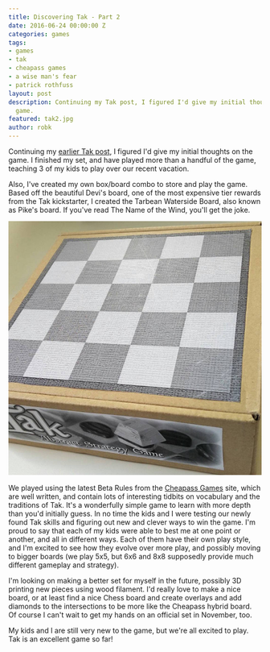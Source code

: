 ```yaml
---
title: Discovering Tak - Part 2
date: 2016-06-24 00:00:00 Z
categories: games
tags:
- games
- tak
- cheapass games
- a wise man's fear
- patrick rothfuss
layout: post
description: Continuing my Tak post, I figured I'd give my initial thoughts on the
  game.
featured: tak2.jpg
author: robk
---
```


Continuing my [earlier Tak post](http://pawnsperspective.com/Discovering-Tak/), I figured I'd give my initial thoughts on the game. I finished my set, and have played more than a handful of the game, teaching 3 of my kids to play over our recent vacation.

Also, I've created my own box/board combo to store and play the game. Based off the beautiful Devi's board, one of the most expensive tier rewards from the Tak kickstarter, I created the Tarbean Waterside Board, also known as Pike's board. If you've read The Name of the Wind, you'll get the joke.

![Tak Printed](/images/tak/pikesboard.jpg)

We played using the latest Beta Rules from the [Cheapass Games](http://cheapass.com/node/215) site, which are well written, and contain lots of interesting tidbits on vocabulary and the traditions of Tak. It's a wonderfully simple game to learn with more depth than you'd initially guess. In no time the kids and I were testing our newly found Tak skills and figuring out new and clever ways to win the game. I'm proud to say that each of my kids were able to best me at one point or another, and all in different ways. Each of them have their own play style, and I'm excited to see how they evolve over more play, and possibly moving to bigger boards (we play 5x5, but 6x6 and 8x8 supposedly provide much different gameplay and strategy).

I'm looking on making a better set for myself in the future, possibly 3D printing new pieces using wood filament. I'd really love to make a nice board, or at least find a nice Chess board and create overlays and add diamonds to the intersections to be more like the Cheapass hybrid board. Of course I can't wait to get my hands on an official set in November, too.

My kids and I are still very new to the game, but we're all excited to play. Tak is an excellent game so far!
